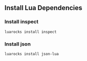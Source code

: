 ## Install Lua Dependencies

### Install inspect
```shell script
luarocks install inspect
```
### Install json
```shell script
luarocks install json-lua
```

        